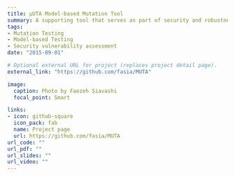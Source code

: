 ```yaml
---
title: µUTA Model-based Mutation Tool
summary: A supporting tool that serves as part of security and robustness testing toolchain. µUTA extends online model-based testing by Uppaal Tron and generates systematic mutatants. 
tags:
- Mutation Testing
- Model-based Testing
- Security vulnerability assessment
date: "2015-09-01"

# Optional external URL for project (replaces project detail page).
external_link: "https://github.com/fasia/MUTA"

image:
  caption: Photo by Faezeh Siavashi
  focal_point: Smart

links:
- icon: github-square
  icon_pack: fab
  name: Project page
  url: https://github.com/fasia/MUTA
url_code: ""
url_pdf: ""
url_slides: ""
url_video: ""
---
```

